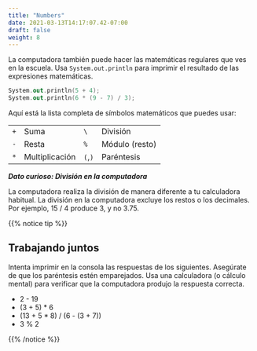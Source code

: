 ```yaml
---
title: "Numbers"
date: 2021-03-13T14:17:07.42-07:00
draft: false
weight: 8
---
```

La computadora también puede hacer las matemáticas regulares que ves en la escuela. Usa `System.out.println` para imprimir el resultado de las expresiones matemáticas.

```kotlin
System.out.println(5 + 4);
System.out.println(6 * (9 - 7) / 3);
```

Aquí está la lista completa de símbolos matemáticos que puedes usar:

<table class="table">
            <tr>
                <td><code class="language-cs">+</code></td>
                <td>Suma</td>
                <td><code class="language-cs">\</code></td>
                <td>División</td>
            </tr>
            <tr>
                <td><code class="language-cs">-</code></td>
                <td>Resta</td>
                <td><code class="language-cs">%</code></td>
                <td>Módulo (resto)</td>
            </tr>
            <tr>
                <td><code class="language-cs">*</code></td>
                <td>Multiplicación</td>
                <td><code class="language-cs">(</code>,<code class="language-cs">)</code></td>
                <td>Paréntesis</td>
            </tr>
        </table>

**_Dato curioso: División en la computadora_**

La computadora realiza la división de manera diferente a tu calculadora habitual. La división en la computadora excluye los restos o los decimales. Por ejemplo, 15 / 4 produce 3, y no 3.75.

{{% notice tip %}}
## Trabajando juntos

Intenta imprimir en la consola las respuestas de los siguientes. Asegúrate de que los paréntesis estén emparejados. Usa una calculadora (o cálculo mental) para verificar que la computadora produjo la respuesta correcta.

- 2 - 19
- (3 + 5) \* 6
- (13 + 5 \* 8) / (6 - (3 + 7))
- 3 % 2

{{% /notice %}}